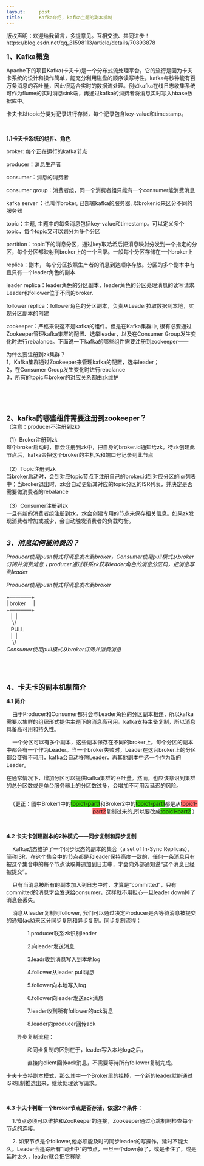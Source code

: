 ```yaml
---
layout:     post
title:      Kafka介绍, kafka主题的副本机制
---
```

<div id="article_content" class="article_content clearfix csdn-tracking-statistics" data-pid="blog" data-mod="popu_307" data-dsm="post">
								<div class="article-copyright">
					版权声明：欢迎给我留言，多提意见。互相交流、共同进步！					https://blog.csdn.net/qq_31598113/article/details/70893878				</div>
								            <link rel="stylesheet" href="https://csdnimg.cn/release/phoenix/template/css/ck_htmledit_views-f76675cdea.css">
						<div class="htmledit_views" id="content_views">
                
<p><strong><span style="font-size:18px;">1、Kafka概览</span></strong></p>
<p><span style="font-size:14px;">Apache下的项目Kafka(卡夫卡)是一个分布式流处理平台，它的流行是因为卡夫卡系统的设计和操作简单，能充分利用磁盘的顺序读写特性。kafka每秒钟能有百万条消息的吞吐量，因此很适合实时的数据流处理。例如kafka在线日志收集系统可作为flume的实时消息sink端，再通过kafka的消费者将消息实时写入hbase数据库中。</span></p>
<p><span style="font-size:14px;">卡夫卡以topic分类对记录进行存储，每个记录包含key-value和timestamp。</span></p>
<p><span style="font-size:14px;"> </span></p>
<p><strong><span style="font-size:14px;">1.1卡夫卡系统的组件、角色</span></strong></p>
<p><span style="font-size:14px;">broker: 每个正在运行的kafka节点</span></p>
<p><span style="font-size:14px;">producer：消息生产者</span></p>
<p><span style="font-size:14px;">consumer：消息的消费者</span></p>
<p><span style="font-size:14px;">consumer group：消费者组，同一个消费者组只能有一个consumer能消费消息</span></p>
<p><span style="font-size:14px;">kafka server ：也叫作broker, 已部署kafka的服务器, 以broker.id来区分不同的服务器</span></p>
<p><span style="font-size:14px;">topic：主题, 主题中的每条消息包括key-value和timestamp。可以定义多个topic，每个topic又可以划分为多个分区</span></p>
<p><span style="font-size:14px;">partition：topic下的消息分区，通过key取哈希后把消息映射分发到一个指定的分区，每个分区都映射到broker上的一个目录。一般每个分区存储在一个broker上</span></p>
<p><span style="font-size:14px;">replica：副本， 每个分区按照生产者的消息到达顺序存放。分区的多个副本中有且只有一个leader角色的副本.</span></p>
<p><span style="font-size:14px;">leader replica：leader角色的分区副本，leader角色的分区处理消息的读写请求. Leader和follower位于不同的broker.</span></p>
<p><span style="font-size:14px;">follower replica：follower角色的分区副本，负责从Leader拉取数据到本地，实现分区副本的创建</span></p>
<p><span style="font-size:14px;">zookeeper：严格来说这不是kafka的组件。但是在Kafka集群中, 很有必要通过Zookeeper管理kafka集群的配置、选举leader，以及在Consumer Group发生变化时进行rebalance。下面说一下kafka的哪些组件需要注册到zookeeper——</span></p>
<p><span style="font-size:14px;">为什么要注册到zk集群？<br><span></span>1，Kafka集群通过Zookeeper来管理kafka的配置，选举leader；<br><span></span>2，在Consumer Group发生变化时进行rebalance<br><span></span>3，所有的topic与broker的对应关系都由zk维护</span></p>
<p><span style="font-size:14px;"><img src="https://img-blog.csdn.net/20171228170323608?watermark/2/text/aHR0cDovL2Jsb2cuY3Nkbi5uZXQvcXFfMzE1OTgxMTM=/font/5a6L5L2T/fontsize/400/fill/I0JBQkFCMA==/dissolve/70/gravity/SouthEast" alt=""></span><br><strong><span style="font-size:18px;"><br></span></strong></p>
<p><strong><span style="font-size:18px;"><br></span></strong></p>
<p><strong><span style="font-size:18px;">2、kafka的哪些组件需要注册到zookeeper？</span></strong><br><span style="font-size:14px;">（注意：producer不注册到zk）</span><br></p>
<p><span style="font-size:14px;">（1）Broker注册到zk</span><br><span style="font-size:14px;">每个broker启动时，都会注册到zk中，把自身的broker.id通知给zk。待zk创建此节点后，kafka会把这个broker的主机名和端口号记录到此节点</span><br><br><span style="font-size:14px;">（2）Topic注册到zk</span><br><span style="font-size:14px;">当broker启动时，会到对应topic节点下注册自己的broker.id到对应分区的isr列表中；当broker退出时，zk会自动更新其对应的topic分区的ISR列表，并决定是否需要做消费者的rebalance</span><br><br><span style="font-size:14px;">（3）Consumer注册到zk</span><br><span style="font-size:14px;">一旦有新的消费者组注册到zk，zk会创建专用的节点来保存相关信息。如果zk发现消费者增加或减少，会自动触发消费者的负载均衡。</span><br><em><br><br><strong><span style="font-size:18px;">3、消息如何被消费的？</span></strong></em></p>
<p><span style="font-size:14px;"><em>Producer使用push模式将消息发布到broker，Consumer使用pull模式从broker订阅并消费消息；producer通过联系zk获取leader角色的消息分区码，把消息写到leader</em></span></p>
<p><em><span style="font-size:14px;">Producer使用push模式将消息发布到broker</span></em></p>
<p><span style="font-size:14px;">+————+<br>
| broker     |<br>
+————+<br>
   |  |<br>
    \/<br>
   PULL<br>
   |  |<br>
    \/<br><em>Consumer使用pull模式从broker订阅并消费消息</em></span></p>
<p><span style="font-size:14px;"> </span></p>
<p><span style="font-size:14px;"><br></span></p>
<p><strong><span style="font-size:18px;">4、卡夫卡的副本机制简介</span></strong></p>
<p><span style="font-size:14px;"><strong>4.1 简介</strong></span></p>
<p><span style="font-size:14px;">    由于Producer和Consumer都只会与Leader角色的分区副本相连，所以kafka需要以集群的组织形式提供主题下的消息高可用。kafka支持主备复制，所以消息具备高可用和持久性。</span></p>
<p><span style="font-size:14px;">    一个分区可以有多个副本，这些副本保存在不同的broker上。每个分区的副本中都会有一个作为Leader。当一个broker失败时，Leader在这台broker上的分区都会变得不可用，kafka会自动移除Leader，再其他副本中选一个作为新的Leader。</span></p>
<p><span style="font-size:14px;">在通常情况下，增加分区可以提供kafka集群的吞吐量。然而，也应该意识到集群的总分区数或是单台服务器上的分区数过多，会增加不可用及延迟的风险。</span></p>
<p><span style="font-size:14px;"><img src="https://img-blog.csdn.net/20170428113508818" alt=""></span></p>
<p align="right"><span style="font-size:14px;">（更正：图中Broker1中的<span style="background-color:rgb(51,204,0);">topic1-part1</span>和Broker2中的<span style="background-color:rgb(51,204,0);">topic1-part1</span>都是从<span style="background-color:rgb(255,102,102);">topic1-part2</span>复制过来的,所以要改成<span style="background-color:rgb(51,204,0);">topic1-part2</span><span style="background-color:rgb(255,255,255);"> </span><span style="background-color:rgb(255,255,255);">）</span></span></p>
<p><span style="font-size:14px;"><br></span></p>
<p><span style="font-size:14px;"><strong>4.2 卡夫卡创建副本的2种模式——同步复制和异步复制</strong></span></p>
<p><span style="font-size:14px;">    Kafka动态维护了一个同步状态的副本的集合（a set of In-Sync Replicas），简称ISR，在这个集合中的节点都是和leader保持高度一致的，任何一条消息只有被这个集合中的每个节点读取并追加到日志中，才会向外部通知说“这个消息已经被提交”。</span></p>
<p><span style="font-size:14px;">    只有当消息被所有的副本加入到日志中时，才算是“committed”，只有committed的消息才会发送给consumer，这样就不用担心一旦leader down掉了消息会丢失。</span></p>
<p><span style="font-size:14px;">    消息从leader复制到follower, 我们可以通过决定Producer是否等待消息被提交的通知(ack)来区分同步复制和异步复制。</span><span style="font-size:14px;">同步复制流程：</span></p>
<p><span style="font-size:14px;">              1.producer联系zk识别leader</span></p>
<p><span style="font-size:14px;">              2.向leader发送消息</span></p>
<p><span style="font-size:14px;">              3.leadr收到消息写入到本地log</span></p>
<p><span style="font-size:14px;">              4.follower从leader pull消息</span></p>
<p><span style="font-size:14px;">              5.follower向本地写入log</span></p>
<p><span style="font-size:14px;">              6.follower向leader发送ack消息</span></p>
<p><span style="font-size:14px;">              7.leader收到所有follower的ack消息</span></p>
<p><span style="font-size:14px;">              8.leader向producer回传ack</span></p>
<p><span style="font-size:14px;">       异步复制流程：</span></p>
<p><span style="font-size:14px;">              和同步复制的区别在于，leader写入本地log之后，</span></p>
<p><span style="font-size:14px;">              直接向client回传ack消息，不需要等待所有follower复制完成。</span></p>
<p><span style="font-size:14px;">卡夫卡支持副本模式，那么其中一个Broker里的挂掉，一个新的leader就能通过ISR机制推选出来，继续处理读写请求。</span></p>
<p><span style="font-size:14px;"><br></span></p>
<p><span style="font-size:14px;"><strong>4.3 卡夫卡判断一个broker节点是否存活，依据2个条件：</strong></span></p>
<p><span style="font-size:14px;">    1.节点必须可以维护和ZooKeeper的连接，Zookeeper通过心跳机制检查每个节点的连接。</span></p>
<p><span style="font-size:14px;">    2. 如果节点是个follower,他必须能及时的同步leader的写操作，延时不能太久。</span><span style="font-size:14px;">Leader会追踪所有“同步中”的节点，一旦一个down掉了，或是卡住了，或是延时太久，leader就会把它移除</span></p>
<p><span style="font-size:14px;"> </span></p>
            </div>
                </div>
